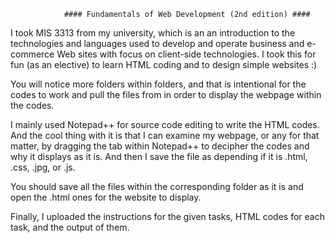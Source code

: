                 #### Fundamentals of Web Development (2nd edition) ####

 I took MIS 3313 from my university, which is an an introduction to the technologies and languages used to develop and operate business 
 and e-commerce Web sites with focus on client-side technologies. I took this for fun (as an elective) to learn HTML coding and to design simple websites :)
 
You will notice more folders within folders, and that is intentional for the codes to work and pull the files from in order to display the webpage within the codes.

I mainly used Notepad++ for source code editing to write the HTML codes. And the cool thing with it is that I can examine my webpage, or any for that matter, 
by dragging the tab within Notepad++ to decipher the codes and why it displays as it is. And then I save the file as depending if it is .html, .css, .jpg, or .js.

You should save all the files within the corresponding folder as it is and open the .html ones for the website to display.

Finally, I uploaded the instructions for the given tasks, HTML codes for each task, and the output of them. 

